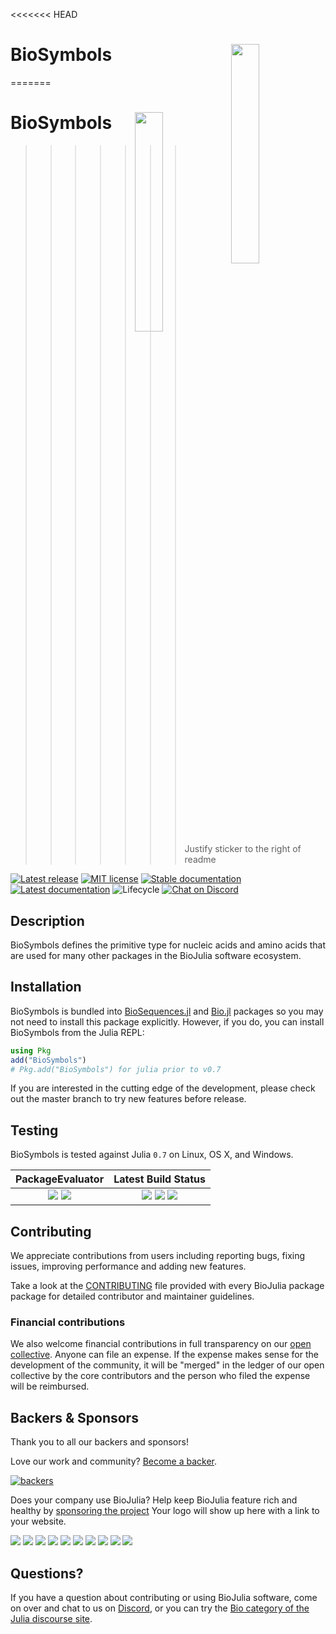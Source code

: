 <<<<<<< HEAD
# <img src="./sticker.svg" width="30%" align="right"/> BioSymbols
=======
# <img align="right" src="./sticker.svg" width="30%" /> BioSymbols
>>>>>>> Justify sticker to the right of readme

[![Latest release](https://img.shields.io/github/release/BioJulia/BioSymbols.jl.svg?style=flat-square)](https://github.com/BioJulia/BioSymbols.jl/releases/latest)
[![MIT license](https://img.shields.io/badge/license-MIT-green.svg?style=flat-square)](https://github.com/BioJulia/BioSymbols.jl/blob/master/LICENSE) 
[![Stable documentation](https://img.shields.io/badge/docs-stable-blue.svg?style=flat-square)](https://biojulia.github.io/BioSymbols.jl/stable)
[![Latest documentation](https://img.shields.io/badge/docs-latest-blue.svg?style=flat-square)](https://biojulia.github.io/BioSymbols.jl/latest)
![Lifecycle](https://img.shields.io/badge/lifecycle-maturing-blue.svg?style=flat-square)
[![Chat on Discord](https://img.shields.io/badge/discord-chat-blue.svg?style=flat-square&logo=discord&colorB=%237289DA)](https://discord.gg/z73YNFz)


## Description

BioSymbols defines the primitive type for nucleic acids and amino acids that
are used for many other packages in the BioJulia software ecosystem.


## Installation

BioSymbols is bundled
into [BioSequences.jl](https://github.com/BioJulia/BioSequences.jl) and
[Bio.jl](https://github.com/BioJulia/Bio.jl) packages so you may not need to
install this package explicitly.
However, if you do, you can install BioSymbols from the Julia REPL:

```julia
using Pkg
add("BioSymbols")
# Pkg.add("BioSymbols") for julia prior to v0.7
```

If you are interested in the cutting edge of the development, please check out
the master branch to try new features before release.


## Testing

BioSymbols is tested against Julia `0.7` on Linux, OS X, and Windows.

| **PackageEvaluator** | **Latest Build Status** |
|:--------------------:|:-----------------------:|
| [![](http://pkg.julialang.org/badges/BioSymbols_0.7.svg)](http://pkg.julialang.org/?pkg=BioSymbols) [![](http://pkg.julialang.org/badges/BioSymbols_1.0.svg)](http://pkg.julialang.org/?pkg=BioSymbols) | [![](https://travis-ci.org/BioJulia/BioSymbols.jl.svg?branch=master)](https://travis-ci.org/BioJulia/BioSymbols.jl) [![](https://ci.appveyor.com/api/projects/status/q9i9c79h0p33tiqp/branch/master?svg=true)](https://ci.appveyor.com/project/Ward9250/BioSymbols-jl/branch/master) [![](https://codecov.io/gh/BioJulia/BioSymbols.jl/branch/master/graph/badge.svg)](https://codecov.io/gh/BioJulia/BioSymbols.jl) |


## Contributing

We appreciate contributions from users including reporting bugs, fixing
issues, improving performance and adding new features.

Take a look at the [CONTRIBUTING](CONTRIBUTING.md) file provided with
every BioJulia package package for detailed contributor and maintainer
guidelines.


### Financial contributions

We also welcome financial contributions in full transparency on our
[open collective](https://opencollective.com/biojulia).
Anyone can file an expense. If the expense makes sense for the development
of the community, it will be "merged" in the ledger of our open collective by
the core contributors and the person who filed the expense will be reimbursed.


## Backers & Sponsors

Thank you to all our backers and sponsors!

Love our work and community? [Become a backer](https://opencollective.com/biojulia#backer).

[![backers](https://opencollective.com/biojulia/backers.svg?width=890)](https://opencollective.com/biojulia#backers)

Does your company use BioJulia? Help keep BioJulia feature rich and healthy by
[sponsoring the project](https://opencollective.com/biojulia#sponsor)
Your logo will show up here with a link to your website.

[![](https://opencollective.com/biojulia/sponsor/0/avatar.svg)](https://opencollective.com/biojulia/sponsor/0/website)
[![](https://opencollective.com/biojulia/sponsor/1/avatar.svg)](https://opencollective.com/biojulia/sponsor/1/website)
[![](https://opencollective.com/biojulia/sponsor/2/avatar.svg)](https://opencollective.com/biojulia/sponsor/2/website)
[![](https://opencollective.com/biojulia/sponsor/3/avatar.svg)](https://opencollective.com/biojulia/sponsor/3/website)
[![](https://opencollective.com/biojulia/sponsor/4/avatar.svg)](https://opencollective.com/biojulia/sponsor/4/website)
[![](https://opencollective.com/biojulia/sponsor/5/avatar.svg)](https://opencollective.com/biojulia/sponsor/5/website)
[![](https://opencollective.com/biojulia/sponsor/6/avatar.svg)](https://opencollective.com/biojulia/sponsor/6/website)
[![](https://opencollective.com/biojulia/sponsor/7/avatar.svg)](https://opencollective.com/biojulia/sponsor/7/website)
[![](https://opencollective.com/biojulia/sponsor/8/avatar.svg)](https://opencollective.com/biojulia/sponsor/8/website)
[![](https://opencollective.com/biojulia/sponsor/9/avatar.svg)](https://opencollective.com/biojulia/sponsor/9/website)


## Questions?

If you have a question about contributing or using BioJulia software, come
on over and chat to us on [Discord](https://discord.gg/z73YNFz), or you can try the
[Bio category of the Julia discourse site](https://discourse.julialang.org/c/domain/bio).
